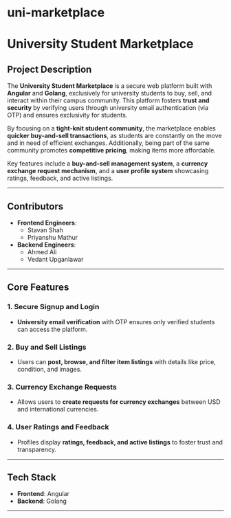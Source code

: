 # uni-marketplace

# University Student Marketplace

## Project Description  
The **University Student Marketplace** is a secure web platform built with **Angular** and **Golang**, exclusively for university students to buy, sell, and interact within their campus community. This platform fosters **trust and security** by verifying users through university email authentication (via OTP) and ensures exclusivity for students.  

By focusing on a **tight-knit student community**, the marketplace enables **quicker buy-and-sell transactions**, as students are constantly on the move and in need of efficient exchanges. Additionally, being part of the same community promotes **competitive pricing**, making items more affordable.  

Key features include a **buy-and-sell management system**, a **currency exchange request mechanism**, and a **user profile system** showcasing ratings, feedback, and active listings.  

---

## Contributors  
- **Frontend Engineers**:  
  - Stavan Shah  
  - Priyanshu Mathur  
- **Backend Engineers**:  
  - Ahmed Ali  
  - Vedant Upganlawar  

---


## Core Features  

### 1. Secure Signup and Login  
- **University email verification** with OTP ensures only verified students can access the platform.  

### 2. Buy and Sell Listings  
- Users can **post, browse, and filter item listings** with details like price, condition, and images.  

### 3. Currency Exchange Requests  
- Allows users to **create requests for currency exchanges** between USD and international currencies.  

### 4. User Ratings and Feedback  
- Profiles display **ratings, feedback, and active listings** to foster trust and transparency.  

---

## Tech Stack  
- **Frontend**: Angular  
- **Backend**: Golang  

---

